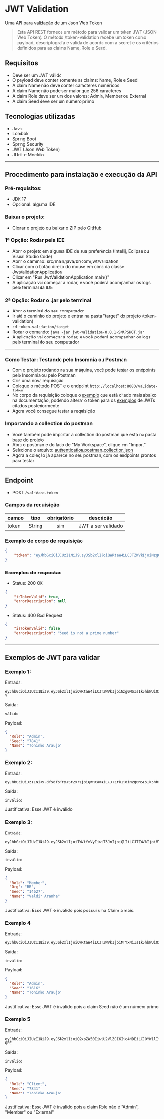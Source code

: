 # JWT Validation

Uma API para validação de um Json Web Token

> Esta API REST fornece um método para validar um token JWT (JSON Web Token). O método /token-validation recebe um
> token como payload, descriptografa e valida de acordo com a secret e os critérios definidos para as claims Name, Role e Seed.

## Requisitos
- Deve ser um JWT válido
- O payload deve conter somente as claims: Name, Role e Seed
- A claim Name não deve conter caracteres numéricos 
- A claim Name não pode ser maior que 256 caracteres
- A claim Role deve ser um dos valores: Admin, Member ou External
- A claim Seed deve ser um número primo

## Tecnologias utilizadas
- Java
- Lombok
- Spring Boot
- Spring Security
- JWT (Json Web Token)
- JUnit e Mockito

---

## Procedimento para instalação e execução da API

### Pré-requisitos:

- JDK 17
- Opcional: alguma IDE

### Baixar o projeto:

- Clonar o projeto ou baixar o ZIP pelo GitHub.

### 1ª Opção: Rodar pela IDE

- Abrir o projeto em alguma IDE de sua preferência (Intellij, Eclipse ou Visual Studio Code)
- Abrir o caminho: src/main/java/br/com/jwt/validation
- Clicar com o botão direito do mouse em cima da classe JwtValidationApplication
- Clicar em "Run JwtValidationApplication.main()"
- A aplicação vai começar a rodar, e você poderá acompanhar os logs pelo terminal da IDE

### 2ª Opção: Rodar o .jar pelo terminal

- Abrir o terminal do seu computador
- Ir até o caminho do projeto e entrar na pasta "target" do projeto (token-validation)    
- `cd token-validation/target`
- Rodar o comando: `java -jar jwt-validation-0.0.1-SNAPSHOT.jar`
- A aplicação vai começar a rodar, e você poderá acompanhar os logs pelo terminal do seu computador

---

### Como Testar: Testando pelo Insomnia ou Postman

- Com o projeto rodando na sua máquina, você pode testar os endpoints pelo Insomnia ou pelo Postman
- Crie uma nova requisição
- Coloque o método POST e o endpoint `http://localhost:8080/validate-token`
- No corpo da requisição coloque o [exemplo](#exemplo-de-corpo-de-requisição) que está citado mais abaixo na documentação, podendo alterar o token para os [exemplos](#exemplos-de-jwt-para-validar) de JWTs citados posteriormente
- Agora você consegue testar a requisição

### Importando a collection do postman

- Você também pode importar a collection do postman que está na pasta base do projeto
- Abra o postman e do lado de "My Workspace", clique em "Import"
- Selecione o arquivo: [authentication.postman_collection.json](authentication.postman_collection.json)
- Agora a coleção já aparece no seu postman, com os endpoints prontos para testar

---

## Endpoint

- POST `/validate-token`

### Campos da requisição

| campo | tipo   | obrigatório | descrição          |
|-------|--------|:-----------:|--------------------|
| token | String |     sim     | JWT a ser validado |

### Exemplo de corpo de requisição

```json
{
    "token": "eyJhbGciOiJIUzI1NiJ9.eyJSb2xlIjoiQWRtaW4iLCJTZWVkIjoiNzg0MSIsIk5hbWUiOiJUb25pbmhvIEFyYXVqbyJ9.8qBykiT3AAOZqS0ov2wYmuIMJZwDiEGiFiJ_Pvfl6-Y"
}
```

### Exemplos de respostas

- Status: 200 OK
```json
{
    "isTokenValid": true,
    "errorDescription": null
}
```

- Status: 400 Bad Request
```json
{
    "isTokenValid": false,
    "errorDescription": "Seed is not a prime number"
}
```

---

## Exemplos de JWT para validar

### Exemplo 1:

Entrada:
```
eyJhbGciOiJIUzI1NiJ9.eyJSb2xlIjoiQWRtaW4iLCJTZWVkIjoiNzg0MSIsIk5hbWUiOiJUb25pbmhvIEFyYXVqbyJ9.8qBykiT3AAOZqS0ov2wYmuIMJZwDiEGiFiJ_Pvfl6-Y
```

Saída:
```
válido
```

Payload:
```json
{
  "Role": "Admin",
  "Seed": "7841",
  "Name": "Toninho Araujo"
}
```

### Exemplo 2:

Entrada:
```
eyJhbGciOiJzI1NiJ9.dfsdfsfryJSr2xrIjoiQWRtaW4iLCJTZrkIjoiNzg0MSIsIk5hbrUiOiJUb25pbmhvIEFyYXVqbyJ9.QY05fsdfsIjtrcJnP533kQNk8QXcaleJ1Q01jWY_ZzIZuAg
```

Saída:
```
inválido
```

Justificativa: Esse JWT é inválido

### Exemplo 3:

Entrada:
```
eyJhbGciOiJIUzI1NiJ9.eyJSb2xlIjoiTWVtYmVyIiwiT3JnIjoiQlIiLCJTZWVkIjoiMTQ2MjciLCJOYW1lIjoiVmFsZGlyIEFyYW5oYSJ9.pWKqHSiSZau7ORXrX70vgOkDiXptsyd6Lahxd9esW5E
```

Saída:
```
inválido
```

Payload:
```json
{
  "Role": "Member",
  "Org": "BR",
  "Seed": "14627",
  "Name": "Valdir Aranha"
}
```

Justificativa: Esse JWT é inválido pois possui uma Claim a mais.

### Exemplo 4

Entrada:
```
eyJhbGciOiJIUzI1NiJ9.eyJSb2xlIjoiQWRtaW4iLCJTZWVkIjoiMTYxNiIsIk5hbWUiOiJUb25pbmhvIEFyYXVqbyJ9.jdtm6AzXxpX_J2jsPqGPqR2hNQw3h8tkbqW1vkOkZdU
```

Saída:
```
inválido
```

Payload:
```json
{
  "Role": "Admin",
  "Seed": "1616",
  "Name": "Toninho Araujo"
}
```

Justificativa: Esse JWT é inválido pois a claim Seed não é um número primo

### Exemplo 5

Entrada:
```
eyJhbGciOiJIUzI1NiJ9.eyJSb2xlIjoiQ2xpZW50IiwiU2VlZCI6Ijc4NDEiLCJOYW1lIjoiVG9uaW5obyBBcmF1am8ifQ.SMpV_So4WKWYmfSKMkwleqqyE2GKDRvfSHVh1UP-QPE
```

Saída:
```
inválido
```

Payload:
```json
{
  "Role": "Client",
  "Seed": "7841",
  "Name": "Toninho Araujo"
}
```

Justificativa: Esse JWT é inválido pois a claim Role não é "Admin", "Member" ou "External"
